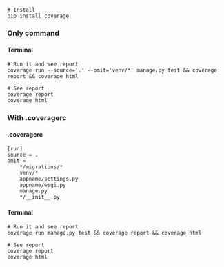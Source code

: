 ```shell
# Install
pip install coverage
```

### Only command
#### Terminal
```shell
# Run it and see report
coverage run --source='.' --omit='venv/*' manage.py test && coverage report && coverage html

# See report
coverage report
coverage html
```

### With .coveragerc
#### .coveragerc
```
[run]
source = .
omit =
    */migrations/*
    venv/*
    appname/settings.py
    appname/wsgi.py
    manage.py
    */__init__.py
```

#### Terminal
```shell
# Run it and see report
coverage run manage.py test && coverage report && coverage html

# See report
coverage report
coverage html
```

